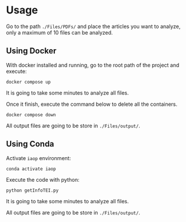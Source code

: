# Usage

Go to the path ```./Files/PDFs/``` and place the articles you want to analyze, only a maximum of 10 files can be analyzed.

## Using Docker

With docker installed and running, go to the root path of the project and execute:
```
docker compose up
```
It is going to take some minutes to analyze all files. 

Once it finish, execute the command below to delete all the containers.
```
docker compose down
```

All output files are going to be store in ```./Files/output/```.

## Using Conda

Activate ```iaop``` environment:
```
conda activate iaop
```
Execute the code with python:
```
python getInfoTEI.py
```
It is going to take some minutes to analyze all files. 

All output files are going to be store in ```./Files/output/```.